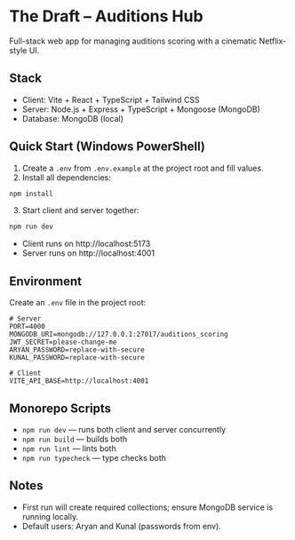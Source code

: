 # The Draft – Auditions Hub

Full-stack web app for managing auditions scoring with a cinematic Netflix-style UI.

## Stack
- Client: Vite + React + TypeScript + Tailwind CSS
- Server: Node.js + Express + TypeScript + Mongoose (MongoDB)
- Database: MongoDB (local)

## Quick Start (Windows PowerShell)

1. Create a `.env` from `.env.example` at the project root and fill values.
2. Install all dependencies:

```powershell
npm install
```

3. Start client and server together:

```powershell
npm run dev
```

- Client runs on http://localhost:5173
- Server runs on http://localhost:4001

## Environment
Create an `.env` file in the project root:

```
# Server
PORT=4000
MONGODB_URI=mongodb://127.0.0.1:27017/auditions_scoring
JWT_SECRET=please-change-me
ARYAN_PASSWORD=replace-with-secure
KUNAL_PASSWORD=replace-with-secure

# Client
VITE_API_BASE=http://localhost:4001
```

## Monorepo Scripts
- `npm run dev` — runs both client and server concurrently
- `npm run build` — builds both
- `npm run lint` — lints both
- `npm run typecheck` — type checks both

## Notes
- First run will create required collections; ensure MongoDB service is running locally.
- Default users: Aryan and Kunal (passwords from env).
